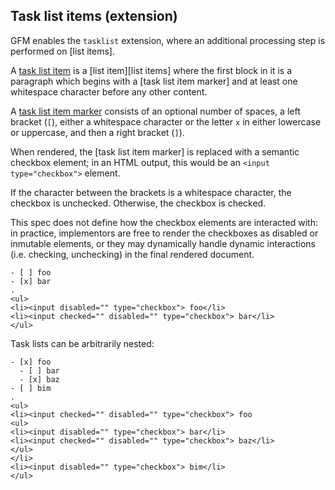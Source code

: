 ## Task list items (extension)

GFM enables the `tasklist` extension, where an additional processing step is
performed on [list items].

A [task list item](@) is a [list item][list items] where the first block in it
is a paragraph which begins with a [task list item marker] and at least one
whitespace character before any other content.

A [task list item marker](@) consists of an optional number of spaces, a left
bracket (`[`), either a whitespace character or the letter `x` in either
lowercase or uppercase, and then a right bracket (`]`).

When rendered, the [task list item marker] is replaced with a semantic checkbox element;
in an HTML output, this would be an `<input type="checkbox">` element.

If the character between the brackets is a whitespace character, the checkbox
is unchecked.  Otherwise, the checkbox is checked.

This spec does not define how the checkbox elements are interacted with: in practice,
implementors are free to render the checkboxes as disabled or inmutable elements,
or they may dynamically handle dynamic interactions (i.e. checking, unchecking) in
the final rendered document.

```````````````````````````````` example disabled
- [ ] foo
- [x] bar
.
<ul>
<li><input disabled="" type="checkbox"> foo</li>
<li><input checked="" disabled="" type="checkbox"> bar</li>
</ul>
````````````````````````````````

Task lists can be arbitrarily nested:

```````````````````````````````` example disabled
- [x] foo
  - [ ] bar
  - [x] baz
- [ ] bim
.
<ul>
<li><input checked="" disabled="" type="checkbox"> foo
<ul>
<li><input disabled="" type="checkbox"> bar</li>
<li><input checked="" disabled="" type="checkbox"> baz</li>
</ul>
</li>
<li><input disabled="" type="checkbox"> bim</li>
</ul>
````````````````````````````````

</div>

